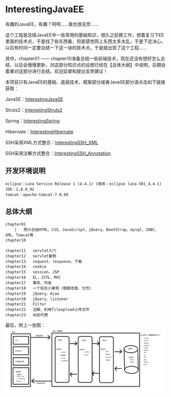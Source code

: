 # InterestingJavaEE

有趣的JavaEE，有趣？呵呵……我也很无奈……

这个工程是总结JavaEE中一些常用的基础知识，很久之前换工作，想着复习下EE里面的技术点，于是找了些东西看，但是感觉网上东西太多太乱，于是下定决心，以后有时间一定要总结一下这一块的技术点，于是就出现了这个工程……

其中，chapter01 —— chapter10准备总结一些前端技术，现在还没有想好怎么总结，以后会慢慢更新，对这部分知识点的设想已经在【总体大纲】中说明，后期会着重对这部分进行总结，欢迎监督和提出宝贵建议！

本项目只有JavaEE的基础、底层技术，框架部分或者JavaSE部分请点击如下链接获取：

JavaSE：[InterestingJavaSE](https://github.com/gongchuanjing/InterestingJavaSE.git)

Struts2：[InterestingStruts2](https://github.com/gongchuanjing/InterestingStruts2.git)

Spring：[InterestingSpring](https://github.com/gongchuanjing/InterestingSpring.git)

Hibernate：[InterestingHibernate](https://github.com/gongchuanjing/InterestingHibernate.git)

SSH采用XML方式整合：[InterestingSSH_XML](https://github.com/gongchuanjing/InterestingSSH_XML.git)

SSH采用注解方式整合：[InterestingSSH_Annotation](https://github.com/gongchuanjing/InterestingSSH_Annotation.git)

## 开发环境说明
	eclipse：Luna Service Release 1 (4.4.1) (简称：eclipse luna-SR1_4.4.1)
	JDK：1.8.0_92
	tomcat：apache-tomcat-7.0.69

## 总体大纲
	chapter01
		|	预计总结HTML、CSS、JavaScript、jQuery、BootStrap、mysql、JDBC、XML、Tomcat等
	chapter10

	chapter11	servlet入门
	chapter12	servlet案例
	chapter13	request、response、下载
	chapter14	cookie
	chapter15	session、JSP
	chapter16	EL、JSTL、MVC
	chapter17	事务、内省
	chapter18	一个综合小案例（增删改查、分页）
	chapter19	jQuery、Ajax
	chapter20	jQuery、listener
	chapter21	Filter
	chapter22	注解、利用fileupload上传文件
	chapter23	动态代理

最后，附上一张图：
![JavaEE核心技术整理](https://github.com/gongchuanjing/InterestingJavaEE/raw/master/data/JavaEE核心技术整理.png)